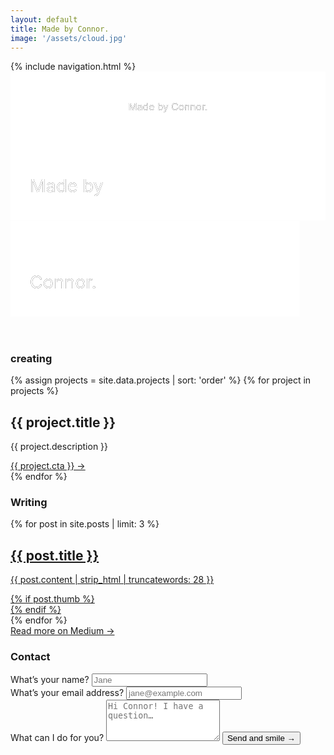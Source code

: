 ```yaml
---
layout: default
title: Made by Connor.
image: '/assets/cloud.jpg'
---
```


<nav>
  {% include navigation.html %}
</nav>
<header>
  <div class="header" style="background-image: url('{{ site.baseurl }}{{ page.image }}')">
    <svg class="header-large" viewBox="0 0 450 75">
      <defs>
        <g id="text-large">
          <text class="header-text" text-anchor="middle" x="225" y="55">Made by Connor.</text>
        </g>
        <mask id="mask-large" x="0" y="0" width="450" height="75">
          <rect x="0" y="0" width="450" height="75" fill="#fff"/>
          <use xlink:href="#text-large" />
        </mask>
      </defs>
      <rect x="0" y="0" width="450" height="75" mask="url(#mask-large)" fill="white" fill-opacity="1"/>
      <use xlink:href="#text-large" mask="url(#mask-large)" />
    </svg>
    <svg class="header-small" viewBox="0 0 245 150">
      <defs>
        <g id="text-top">
          <text class="header-text" x="15" y="53">Made by</text>
        </g>
        <mask id="mask-top" x="0" y="0" width="245" height="75" maskUnits="userSpaceOnUse">
          <rect x="0" y="0" width="245" height="75" fill="#fff"/>
          <use xlink:href="#text-top" />
        </mask>
        <g id="text-bottom">
          <text class="header-text" x="15" y="128">Connor.</text>
        </g>
        <mask id="mask-bottom" x="0" y="75" width="225" height="75" maskUnits="userSpaceOnUse">
          <rect x="0" y="75" width="225" height="75" fill="#fff"/>
          <use xlink:href="#text-bottom" />
        </mask>
      </defs>
      <rect x="0" y="0" width="245" height="75" mask="url(#mask-top)" fill="white" fill-opacity="1"/>
      <use xlink:href="#text-top" mask="url(#mask-top)" />
      <rect x="0" y="75" width="225" height="75" mask="url(#mask-bottom)" fill="white" fill-opacity="1"/>
      <use xlink:href="#text-bottom" mask="url(#mask-bottom)" />
    </svg>
  </div>
</header>

<!-- <section class="section ctnr-golden">
  <h3 id="about">About</h3>
  <h1>We love people who love making things… and cheese!</h1>
  <h4>{{ site.tagline }}</h4>
  <a class="link" href="/process">Learn about my work process →</a>
</section> -->

<section class="section ctnr-golden">
  <h3 id="creating">creating</h3>
  <div class="section-creating">
    {% assign projects = site.data.projects | sort: 'order' %}
    {% for project in projects %}
      <div class="section-project">
        <h2>{{ project.title }}</h2>
        <p>{{ project.description }}</p>
        <a href="{{ project.url }}" class="link" target="_blank">{{ project.cta }} →</a>
      </div>
    {% endfor %}
  </div>
</section>

<section class="section ctnr-golden">
  <h3 id="writing">Writing</h3>
  <div class="section-writing">
    {% for post in site.posts | limit: 3 %}
    <a href="{{ post.medium }}" class="post-link" target="_blank">
      <h2 class="post-header">{{ post.title }}</h2>
      <div class="section-post">
        <p class="post-text">{{ post.content | strip_html | truncatewords: 28 }}</p>
        {% if post.thumb %}
        <div class="post-image" style="background-image: url('{{ site.baseurl }}{{ post.thumb }}')"></div>
        {% endif %}
      </div>
    </a>
    {% endfor %}
  </div>
  <a href="https://blog.connorbaer.io/" class="link section-medium" target="_blank">Read more on Medium →</a>
</section>

<section class="section ctnr-golden">
  <h3 id="contact">Contact</h3>
  <form action="//formspree.io/hello@connorbaer.io" method="POST">
    <div class="section-inputs">
      <div class="section-input">
        <label for="name">What’s your name?</label>
        <input type="text" name="name" placeholder="Jane" required>
      </div>
      <div class="section-input">
        <label for="_replyto">What’s your email address?</label>
        <input type="email" name="_replyto" placeholder="jane@example.com" required>
      </div>
    </div>
    <label for="message">What can I do for you?</label>
    <textarea rows="4" name="message" placeholder="Hi Connor! I have a question…" required></textarea>
    <input type="hidden" name="_subject" value="Someone wants to say hello" />
    <input type="hidden" name="_next" value="//connorbaer.io/success/" />
    <input type="text" name="_gotcha" style="display:none" />
    <button class="button" type="submit">Send and smile →</button>
  </form>
</section>